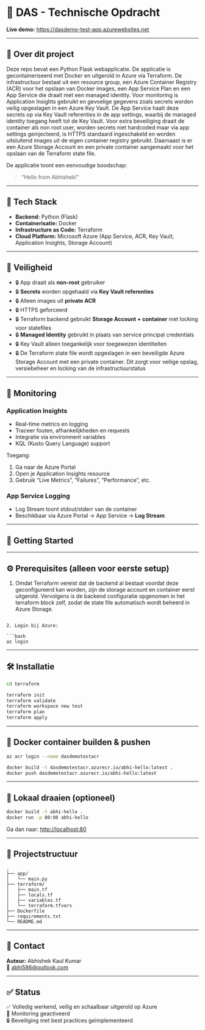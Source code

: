
# 🚀 DAS - Technische Opdracht

**Live demo:** https://dasdemo-test-app.azurewebsites.net

---

## 📌 Over dit project

Deze repo bevat een Python Flask webapplicatie. De applicatie is gecontaineriseerd met Docker en uitgerold in Azure via Terraform. De infrastructuur bestaat uit een resource group, een Azure Container Registry (ACR) voor het opslaan van Docker images, een App Service Plan en een App Service die draait met een managed identity. Voor monitoring is Application Insights gebruikt en gevoelige gegevens zoals secrets worden veilig opgeslagen in een Azure Key Vault. De App Service haalt deze secrets op via Key Vault referenties in de app settings, waarbij de managed identity toegang heeft tot de Key Vault. Voor extra beveiliging draait de container als non root user, worden secrets niet hardcoded maar via app settings geinjecteerd, is HTTPS standaard ingeschakeld en worden uitsluitend images uit de eigen container registry gebruikt. Daarnaast is er een Azure Storage Account en een private container aangemaakt voor het opslaan van de Terraform state file.

De applicatie toont een eenvoudige boodschap:

> “Hello from Abhishek!”

---

## 🧰 Tech Stack

- **Backend:** Python (Flask)
- **Containerisatie:** Docker
- **Infrastructure as Code:** Terraform
- **Cloud Platform:** Microsoft Azure (App Service, ACR, Key Vault, Application Insights, Storage Account)

---

## 🔐 Veiligheid

- 🔒 App draait als **non-root** gebruiker
- 🔒 **Secrets** worden opgehaald via **Key Vault referenties**
- 🔒 Alleen images uit **private ACR**
- 🔒 HTTPS geforceerd
- 🔒 Terraform backend gebruikt **Storage Account + container** met locking voor statefiles
- 🔒 **Managed Identity** gebruikt in plaats van service principal credentials
- 🔒 Key Vault alleen toegankelijk voor toegewezen identiteiten
- 🔒 De Terraform state file wordt opgeslagen in een beveiligde Azure Storage Account met een private container. Dit zorgt voor veilige opslag, versiebeheer en locking van de infrastructuurstatus
  

---

## 🧪 Monitoring

### Application Insights

- Real-time metrics en logging
- Traceer fouten, afhankelijkheden en requests
- Integratie via environment variables
- KQL (Kusto Query Language) support

Toegang:

1. Ga naar de Azure Portal
2. Open je Application Insights resource
3. Gebruik “Live Metrics”, “Failures”, “Performance”, etc.

### App Service Logging

- Log Stream toont stdout/stderr van de container
- Beschikbaar via Azure Portal → App Service → **Log Stream**

---

## 🚀 Getting Started

---

## ⚙️ Prerequisites (alleen voor eerste setup)

1. Omdat Terraform vereist dat de backend al bestaat voordat deze geconfigureerd kan worden, zijn de storage account en container eerst uitgerold. Vervolgens is de backend configuratie opgenomen in het terraform block zelf, zodat de state file automatisch wordt beheerd in Azure Storage.
```

2. Login bij Azure:

```bash
az login
```

---

## 🛠️ Installatie

```bash
cd terraform

terraform init
terraform validate
terraform workspace new test
terraform plan
terraform apply
```

---

## 🐳 Docker container builden & pushen

```bash
az acr login --name dasdemotestacr

docker build -t dasdemotestacr.azurecr.io/abhi-hello:latest .
docker push dasdemotestacr.azurecr.io/abhi-hello:latest
```

---

## 🧪 Lokaal draaien (optioneel)

```bash
docker build -t abhi-hello .
docker run -p 80:80 abhi-hello
```

Ga dan naar: [http://localhost:80](http://localhost:80)

---

## 📁 Projectstructuur

```text
.
├── app/
│   └── main.py
├── terraform/
│   ├── main.tf
│   ├── locals.tf
│   ├── variables.tf
│   └── terraform.tfvars
├── Dockerfile
├── requirements.txt
└── README.md
```

---

## 👤 Contact

**Auteur:** Abhishek Kaul Kumar  
📧 abhi586@outlook.com 

---

## ✅ Status

✅ Volledig werkend, veilig en schaalbaar uitgerold op Azure  
📡 Monitoring geactiveerd  
🔒 Beveiliging met best practices geïmplementeerd  

